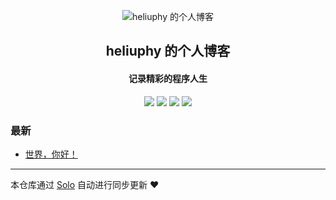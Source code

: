 <p align="center"><img alt="heliuphy 的个人博客" src="https://static.b3log.org/images/brand/solo-32.png"></p><h2 align="center">
heliuphy 的个人博客
</h2>

<h4 align="center">记录精彩的程序人生</h4>
<p align="center"><a title="heliuphy 的个人博客" target="_blank" href="https://github.com/heliuphy/solo-blog"><img src="https://img.shields.io/github/last-commit/heliuphy/solo-blog.svg?style=flat-square&color=FF9900"></a>
<a title="GitHub repo size in bytes" target="_blank" href="https://github.com/heliuphy/solo-blog"><img src="https://img.shields.io/github/repo-size/heliuphy/solo-blog.svg?style=flat-square"></a>
<a title="Solo Version" target="_blank" href="https://github.com/b3log/solo/releases"><img src="https://img.shields.io/badge/solo-3.6.5-f1e05a.svg?style=flat-square&color=blueviolet"></a>
<a title="Hits" target="_blank" href="https://github.com/b3log/hits"><img src="https://hits.b3log.org/heliuphy/solo-blog.svg"></a></p>

### 最新

* [世界，你好！](https://heliu.org/hello-solo)



---

本仓库通过 [Solo](https://github.com/b3log/solo) 自动进行同步更新 ❤️ 